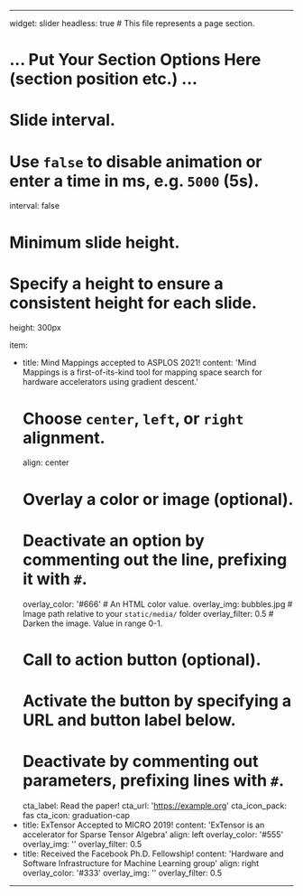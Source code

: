 ---

widget: slider
headless: true  # This file represents a page section.

# ... Put Your Section Options Here (section position etc.) ...

# Slide interval.
# Use `false` to disable animation or enter a time in ms, e.g. `5000` (5s).
interval: false

# Minimum slide height.
# Specify a height to ensure a consistent height for each slide.
height: 300px


item:
  - title: Mind Mappings accepted to ASPLOS 2021!
    content: 'Mind Mappings is a first-of-its-kind tool for mapping space search for hardware accelerators using gradient descent.'
    # Choose `center`, `left`, or `right` alignment.
    align: center
    # Overlay a color or image (optional).
    #   Deactivate an option by commenting out the line, prefixing it with `#`.
    overlay_color: '#666'  # An HTML color value.
    overlay_img: bubbles.jpg  # Image path relative to your `static/media/` folder
    overlay_filter: 0.5  # Darken the image. Value in range 0-1.
    # Call to action button (optional).
    #   Activate the button by specifying a URL and button label below.
    #   Deactivate by commenting out parameters, prefixing lines with `#`.
    cta_label: Read the paper!
    cta_url: 'https://example.org'
    cta_icon_pack: fas
    cta_icon: graduation-cap
  - title: ExTensor Accepted to MICRO 2019!
    content: 'ExTensor is an accelerator for Sparse Tensor Algebra'
    align: left
    overlay_color: '#555'
    overlay_img: ''
    overlay_filter: 0.5
  - title: Received the Facebook Ph.D. Fellowship!
    content: 'Hardware and Software Infrastructure for Machine Learning group'
    align: right
    overlay_color: '#333'
    overlay_img: ''
    overlay_filter: 0.5
    
---